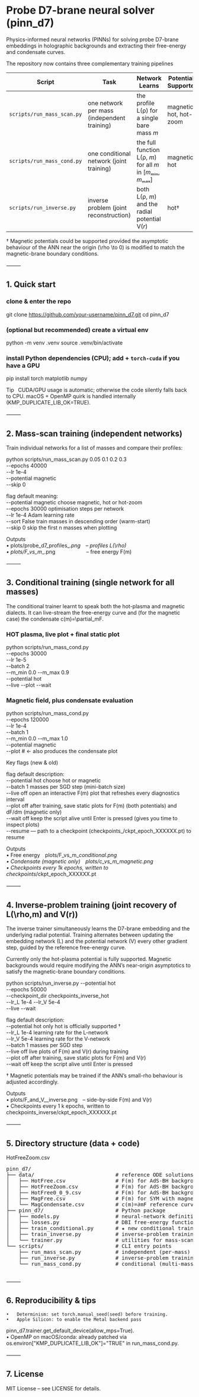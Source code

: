 # Probe D7-brane neural solver (pinn_d7)

Physics-informed neural networks (PINNs) for solving probe D7-brane
embeddings in holographic backgrounds and extracting their free-energy
and condensate curves.

The repository now contains three complementary training pipelines

| Script                      | Task                                      | Network Learns                                  | Potentials Supported      |
|----------------------------|-------------------------------------------|--------------------------------------------------|---------------------------|
| `scripts/run_mass_scan.py` | one network per mass (independent training) | the profile L(ρ) for a single bare mass *m*     | magnetic, hot, hot-zoom   |
| `scripts/run_mass_cond.py` | one conditional network (joint training)   | the full function L(ρ, *m*) for all *m* in [*m*ₘᵢₙ, *m*ₘₐₓ] | magnetic, hot             |
| `scripts/run_inverse.py`   | inverse problem (joint reconstruction)     | both L(ρ, *m*) and the radial potential V(*r*)  | hot†                      |

† Magnetic potentials could be supported provided the asymptotic
behaviour of the ANN near the origin (\rho \to 0) is modified to
match the magnetic-brane boundary conditions.

⸻

## 1. Quick start

### clone & enter the repo
git clone https://github.com/your-username/pinn_d7.git
cd pinn_d7

### (optional but recommended) create a virtual env
python -m venv .venv
source .venv/bin/activate

### install Python dependencies (CPU); add + `torch-cuda` if you have a GPU
pip install torch matplotlib numpy

Tip  CUDA/GPU usage is automatic; otherwise the code silently falls
back to CPU.
macOS + OpenMP quirk is handled internally (KMP_DUPLICATE_LIB_OK=TRUE).

⸻

## 2. Mass-scan training (independent networks)

Train individual networks for a list of masses and compare their profiles:

python scripts/run_mass_scan.py 0.05 0.1 0.2 0.3 \
       --epochs 40000 \
       --lr 1e-4 \
       --potential magnetic \
       --skip 0

flag	default	meaning:  
--potential	magnetic	choose magnetic, hot or hot-zoom  
--epochs	30000	optimisation steps per network  
--lr	1e-4	Adam learning rate  
--sort	False	train masses in descending order (warm-start)  
--skip	0	skip the first n masses when plotting  

Outputs  
	•	plots/probe_d7_profiles_<epochs>_<potential>.png – profiles L(\rho)  
	•	plots/F_vs_m_<epochs>_<potential>.png      – free energy F(m)  

⸻

## 3. Conditional training (single network for all masses)

The conditional trainer learnt to speak both the hot-plasma and magnetic
dialects.
It can live-stream the free-energy curve and (for the magnetic case) the
condensate c(m)=\partial_mF.

### HOT plasma, live plot + final static plot
python scripts/run_mass_cond.py \
       --epochs 30000 \
       --lr 1e-5 \
       --batch 2 \
       --m_min 0.0 --m_max 0.9 \
       --potential hot \
       --live --plot --wait

### Magnetic field, plus condensate evaluation
python scripts/run_mass_cond.py \
       --epochs 120000 \
       --lr 1e-4 \
       --batch 1 \
       --m_min 0.0 --m_max 1.0 \
       --potential magnetic \
       --plot          # <- also produces the condensate plot

Key flags (new & old)

flag	default	description:  
--potential	hot	choose hot or magnetic  
--batch	1	masses per SGD step (mini-batch size)  
--live	off	open an interactive F(m) plot that refreshes every diagnostics interval  
--plot	off	after training, save static plots for F(m) (both potentials) and dF/dm (magnetic only)  
--wait	off	keep the script alive until Enter is pressed (gives you time to inspect plots)  
--resume	—	path to a checkpoint (checkpoints_<pot>/ckpt_epoch_XXXXXX.pt) to resume  

Outputs  
	•	Free energy plots/F_vs_m_<epochs>_<potential>_conditional.png  
	•	Condensate (magnetic only) plots/c_vs_m_magnetic_<epochs>.png  
	•	Checkpoints every 1k epochs, written to checkpoints_<potential>/ckpt_epoch_XXXXXX.pt  

⸻

## 4. Inverse-problem training (joint recovery of L(\rho,m) and V(r))

The inverse trainer simultaneously learns the D7-brane embedding and the underlying radial potential.
Training alternates between updating the embedding network (L) and the potential network (V) every other gradient step, guided by the reference free-energy curve.

Currently only the hot-plasma potential is fully supported.
Magnetic backgrounds would require modifying the ANN’s near-origin
asymptotics to satisfy the magnetic-brane boundary conditions.

python scripts/run_inverse.py --potential hot \
       --epochs 50000 \
       --checkpoint_dir checkpoints_inverse_hot \
       --lr_L 1e-4 --lr_V 5e-4 \
       --live --wait

flag	default	description:  
--potential	hot	only hot is officially supported †  
--lr_L	1e-4	learning rate for the L-network  
--lr_V	5e-4	learning rate for the V-network  
--batch	1	masses per SGD step  
--live	off	live plots of F(m) and V(r) during training  
--plot	off	after training, save static plots for F(m) and V(r)  
--wait	off	keep the script alive until Enter is pressed  

† Magnetic potentials may be trained if the ANN’s small-rho behaviour is adjusted accordingly.

Outputs  
	•	plots/F_and_V_<epochs>_inverse.png – side-by-side F(m) and V(r)  
	•	Checkpoints every 1 k epochs, written to checkpoints_inverse/ckpt_epoch_XXXXXX.pt  

⸻

## 5. Directory structure (data + code)

HotFreeZoom.csv
<pre>
pinn_d7/  
├── data/                          # reference ODE solutions (CSV)  
│   ├── HotFree.csv                # F(m) for AdS-BH background  
│   ├── HotFreeZoom.csv            # F(m) for AdS-BH background near phase transition  
│   ├── HotFree0_0_9.csv           # F(m) for AdS-BH background (m ∈ [0,0.9])  
│   ├── MagFree.csv                # F(m) for SYM with magnetic field  
│   └── MagCondensate.csv          # c(m)=∂mF reference curve for SYM with magnetic field  
├── pinn_d7/                       # Python package  
│   ├── models.py                  # neural-network definitions (LNetwork, LNetworkM)  
│   ├── losses.py                  # DBI free-energy functionals  
│   ├── train_conditional.py       # ★ new conditional training loop (hot & magnetic)  
│   ├── train_inverse.py           # inverse-problem training loop (joint L & V)  
│   └── trainer.py                 # utilities for mass-scan training  
└── scripts/                       # CLI entry points  
    ├── run_mass_scan.py           # independent (per-mass) training  
    ├── run_inverse.py             # inverse-problem training  
    └── run_mass_cond.py           # conditional (multi-mass) training  

</pre>
⸻

## 6. Reproducibility & tips  
	•	Determinism: set torch.manual_seed(seed) before training.  
	•	Apple Silicon: to enable the Metal backend pass  
pinn_d7.trainer.get_default_device(allow_mps=True).  
	•	OpenMP on macOS/conda: already patched via os.environ["KMP_DUPLICATE_LIB_OK"]="TRUE" in run_mass_cond.py.  

⸻

## 7. License

MIT License – see LICENSE for details.
